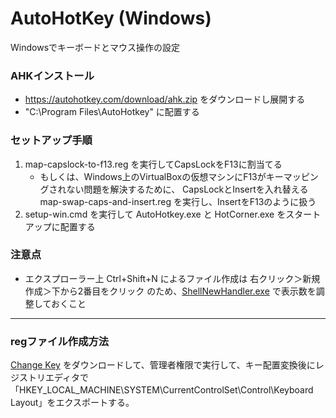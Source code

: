 
# AutoHotKey (Windows)

Windowsでキーボードとマウス操作の設定

### AHKインストール

- https://autohotkey.com/download/ahk.zip をダウンロードし展開する
- "C:\Program Files\AutoHotkey" に配置する


### セットアップ手順

1. map-capslock-to-f13.reg を実行してCapsLockをF13に割当てる
   * もしくは、Windows上のVirtualBoxの仮想マシンにF13がキーマッピングされない問題を解決するために、
     CapsLockとInsertを入れ替える map-swap-caps-and-insert.reg を実行し、InsertをF13のように扱う
2. setup-win.cmd を実行して AutoHotkey.exe と HotCorner.exe をスタートアップに配置する

### 注意点

- エクスプローラー上 Ctrl+Shift+N によるファイル作成は 右クリック＞新規作成＞下から2番目をクリック のため、[ShellNewHandler.exe](https://sourceforge.net/projects/shellnewhandler/) で表示数を調整しておくこと



---

### regファイル作成方法

[Change Key](https://forest.watch.impress.co.jp/library/software/changekey/) をダウンロードして、管理者権限で実行して、キー配置変換後にレジストリエディタで「HKEY_LOCAL_MACHINE\SYSTEM\CurrentControlSet\Control\Keyboard Layout」をエクスポートする。
